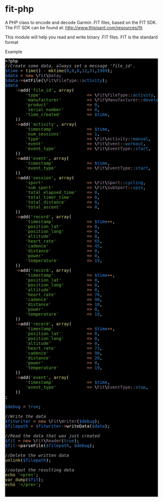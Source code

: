 fit-php
=======

A PHP class to encode and decode Garmin .FIT files, based on the FIT SDK.
The FIT SDK can be found at: http://www.thisisant.com/resources/fit

This module will help you read and write binary .FIT files. FIT is the standard format 

Example

<pre style="background:#000;color:#f8f8f8">&lt;?php
<span style="color:#aeaeae;font-style:italic">//Create some data, always set a message 'file_id'.</span>
<span style="color:#3e87e3">$time</span> <span style="color:#e28964">=</span> <span style="color:#dad085">time</span>() <span style="color:#e28964">-</span> <span style="color:#dad085">mktime</span>(<span style="color:#3387cc">0</span>,<span style="color:#3387cc">0</span>,<span style="color:#3387cc">0</span>,<span style="color:#3387cc">12</span>,<span style="color:#3387cc">31</span>,<span style="color:#3387cc">1989</span>);
<span style="color:#3e87e3">$data</span> <span style="color:#e28964">=</span> <span style="color:#e28964">new</span> \<span style="color:#9b859d">Fit</span>\<span style="color:#9b859d">Data</span>;
<span style="color:#3e87e3">$data</span><span style="color:#e28964">-></span>setFile(\<span style="color:#9b859d">Fit</span>\<span style="color:#9b859d">FileType</span><span style="color:#e28964">::</span><span style="color:#3387cc">activity</span>);
<span style="color:#3e87e3">$data</span>
    <span style="color:#e28964">-></span>add(<span style="color:#65b042">'file_id'</span>, <span style="color:#dad085">array</span>(
        <span style="color:#65b042">'type'</span>                  <span style="color:#e28964">=></span> \<span style="color:#9b859d">Fit</span>\<span style="color:#9b859d">FileType</span><span style="color:#e28964">::</span><span style="color:#3387cc">activity</span>,
        <span style="color:#65b042">'manufacturer'</span>          <span style="color:#e28964">=></span> \<span style="color:#9b859d">Fit</span>\<span style="color:#9b859d">Manufacturer</span><span style="color:#e28964">::</span><span style="color:#3387cc">development</span>,
        <span style="color:#65b042">'product'</span>               <span style="color:#e28964">=></span> <span style="color:#3387cc">0</span>,
        <span style="color:#65b042">'serial_number'</span>         <span style="color:#e28964">=></span> <span style="color:#3387cc">0</span>,
        <span style="color:#65b042">'time_created'</span>          <span style="color:#e28964">=></span> <span style="color:#3e87e3">$time</span>,
    ))
    <span style="color:#e28964">-></span>add(<span style="color:#65b042">'activity'</span>, <span style="color:#dad085">array</span>(
        <span style="color:#65b042">'timestamp'</span>             <span style="color:#e28964">=></span> <span style="color:#3e87e3">$time</span>,
        <span style="color:#65b042">'num_sessions'</span>          <span style="color:#e28964">=></span> <span style="color:#3387cc">1</span>,
        <span style="color:#65b042">'type'</span>                  <span style="color:#e28964">=></span> \<span style="color:#9b859d">Fit</span>\<span style="color:#9b859d">Activity</span><span style="color:#e28964">::</span><span style="color:#3387cc">manual</span>,
        <span style="color:#65b042">'event'</span>                 <span style="color:#e28964">=></span> \<span style="color:#9b859d">Fit</span>\<span style="color:#9b859d">Event</span><span style="color:#e28964">::</span><span style="color:#3387cc">workout</span>,
        <span style="color:#65b042">'event_type'</span>            <span style="color:#e28964">=></span> \<span style="color:#9b859d">Fit</span>\<span style="color:#9b859d">EventType</span><span style="color:#e28964">::</span><span style="color:#3387cc">start</span>,
    ))
    <span style="color:#e28964">-></span>add(<span style="color:#65b042">'event'</span>, <span style="color:#dad085">array</span>(
        <span style="color:#65b042">'timestamp'</span>             <span style="color:#e28964">=></span> <span style="color:#3e87e3">$time</span>,
        <span style="color:#65b042">'event_type'</span>            <span style="color:#e28964">=></span> \<span style="color:#9b859d">Fit</span>\<span style="color:#9b859d">EventType</span><span style="color:#e28964">::</span><span style="color:#3387cc">start</span>,
    ))
    <span style="color:#e28964">-></span>add(<span style="color:#65b042">'session'</span>, <span style="color:#dad085">array</span>(
        <span style="color:#65b042">'sport'</span>                 <span style="color:#e28964">=></span> \<span style="color:#9b859d">Fit</span>\<span style="color:#9b859d">Sport</span><span style="color:#e28964">::</span><span style="color:#3387cc">cycling</span>,
        <span style="color:#65b042">'sub_sport'</span>             <span style="color:#e28964">=></span> \<span style="color:#9b859d">Fit</span>\<span style="color:#9b859d">SubSport</span><span style="color:#e28964">::</span><span style="color:#3387cc">spin</span>,
        <span style="color:#65b042">'total_elapsed_time'</span>    <span style="color:#e28964">=></span> <span style="color:#3387cc">0</span>,
        <span style="color:#65b042">'total_timer_time'</span>      <span style="color:#e28964">=></span> <span style="color:#3387cc">0</span>,
        <span style="color:#65b042">'total_distance'</span>        <span style="color:#e28964">=></span> <span style="color:#3387cc">0</span>,
        <span style="color:#65b042">'total_ascent'</span>          <span style="color:#e28964">=></span> <span style="color:#3387cc">0</span>,
    ))
    <span style="color:#e28964">-></span>add(<span style="color:#65b042">'record'</span>, <span style="color:#dad085">array</span>(
        <span style="color:#65b042">'timestamp'</span>             <span style="color:#e28964">=></span> <span style="color:#3e87e3">$time</span><span style="color:#e28964">++</span>, 
        <span style="color:#65b042">'position_lat'</span>          <span style="color:#e28964">=></span> <span style="color:#3387cc">0</span>, 
        <span style="color:#65b042">'position_long'</span>         <span style="color:#e28964">=></span> <span style="color:#3387cc">0</span>, 
        <span style="color:#65b042">'altitude'</span>              <span style="color:#e28964">=></span> <span style="color:#3387cc">0</span>, 
        <span style="color:#65b042">'heart_rate'</span>            <span style="color:#e28964">=></span> <span style="color:#3387cc">65</span>, 
        <span style="color:#65b042">'cadence'</span>               <span style="color:#e28964">=></span> <span style="color:#3387cc">45</span>, 
        <span style="color:#65b042">'distance'</span>              <span style="color:#e28964">=></span> <span style="color:#3387cc">0</span>, 
        <span style="color:#65b042">'power'</span>                 <span style="color:#e28964">=></span> <span style="color:#3387cc">0</span>, 
        <span style="color:#65b042">'temperature'</span>           <span style="color:#e28964">=></span> <span style="color:#3387cc">19</span>, 
    ))
    <span style="color:#e28964">-></span>add(<span style="color:#65b042">'record'</span>, <span style="color:#dad085">array</span>(
        <span style="color:#65b042">'timestamp'</span>             <span style="color:#e28964">=></span> <span style="color:#3e87e3">$time</span><span style="color:#e28964">++</span>, 
        <span style="color:#65b042">'position_lat'</span>          <span style="color:#e28964">=></span> <span style="color:#3387cc">0</span>, 
        <span style="color:#65b042">'position_long'</span>         <span style="color:#e28964">=></span> <span style="color:#3387cc">0</span>, 
        <span style="color:#65b042">'altitude'</span>              <span style="color:#e28964">=></span> <span style="color:#3387cc">0</span>, 
        <span style="color:#65b042">'heart_rate'</span>            <span style="color:#e28964">=></span> <span style="color:#3387cc">70</span>, 
        <span style="color:#65b042">'cadence'</span>               <span style="color:#e28964">=></span> <span style="color:#3387cc">90</span>, 
        <span style="color:#65b042">'distance'</span>              <span style="color:#e28964">=></span> <span style="color:#3387cc">10</span>, 
        <span style="color:#65b042">'power'</span>                 <span style="color:#e28964">=></span> <span style="color:#3387cc">0</span>, 
        <span style="color:#65b042">'temperature'</span>           <span style="color:#e28964">=></span> <span style="color:#3387cc">19</span>, 
    ))
    <span style="color:#e28964">-></span>add(<span style="color:#65b042">'record'</span>, <span style="color:#dad085">array</span>(
        <span style="color:#65b042">'timestamp'</span>             <span style="color:#e28964">=></span> <span style="color:#3e87e3">$time</span><span style="color:#e28964">++</span>, 
        <span style="color:#65b042">'position_lat'</span>          <span style="color:#e28964">=></span> <span style="color:#3387cc">0</span>, 
        <span style="color:#65b042">'position_long'</span>         <span style="color:#e28964">=></span> <span style="color:#3387cc">0</span>, 
        <span style="color:#65b042">'altitude'</span>              <span style="color:#e28964">=></span> <span style="color:#3387cc">0</span>, 
        <span style="color:#65b042">'heart_rate'</span>            <span style="color:#e28964">=></span> <span style="color:#3387cc">73</span>, 
        <span style="color:#65b042">'cadence'</span>               <span style="color:#e28964">=></span> <span style="color:#3387cc">90</span>, 
        <span style="color:#65b042">'distance'</span>              <span style="color:#e28964">=></span> <span style="color:#3387cc">20</span>, 
        <span style="color:#65b042">'power'</span>                 <span style="color:#e28964">=></span> <span style="color:#3387cc">0</span>, 
        <span style="color:#65b042">'temperature'</span>           <span style="color:#e28964">=></span> <span style="color:#3387cc">19</span>, 
    ))
    <span style="color:#e28964">-></span>add(<span style="color:#65b042">'event'</span>, <span style="color:#dad085">array</span>(
        <span style="color:#65b042">'timestamp'</span>             <span style="color:#e28964">=></span> <span style="color:#3e87e3">$time</span>,
        <span style="color:#65b042">'event_type'</span>            <span style="color:#e28964">=></span> \<span style="color:#9b859d">Fit</span>\<span style="color:#9b859d">EventType</span><span style="color:#e28964">::</span><span style="color:#3387cc">stop</span>,
    ))
;

<span style="color:#3e87e3">$debug</span> <span style="color:#e28964">=</span> <span style="color:#3387cc">true</span>;

<span style="color:#aeaeae;font-style:italic">//Write the data</span>
<span style="color:#3e87e3">$fitwriter</span> <span style="color:#e28964">=</span> <span style="color:#e28964">new</span> \<span style="color:#9b859d">Fit</span>\<span style="color:#9b859d">Writer</span>(<span style="color:#3e87e3">$debug</span>);
<span style="color:#3e87e3">$filepath</span> <span style="color:#e28964">=</span> <span style="color:#3e87e3">$fitwriter</span><span style="color:#e28964">-></span>writeData(<span style="color:#3e87e3">$data</span>);

<span style="color:#aeaeae;font-style:italic">//Read the data that was just created</span>
<span style="color:#3e87e3">$fit</span> <span style="color:#e28964">=</span> <span style="color:#e28964">new</span> \<span style="color:#9b859d">Fit</span>\<span style="color:#9b859d">Reader</span>(<span style="color:#3387cc">true</span>);
<span style="color:#3e87e3">$fit</span><span style="color:#e28964">-></span>parseFile(<span style="color:#3e87e3">$filepath</span>, <span style="color:#3e87e3">$debug</span>);

<span style="color:#aeaeae;font-style:italic">//Delete the written data</span>
<span style="color:#dad085">unlink</span>(<span style="color:#3e87e3">$filepath</span>);

<span style="color:#aeaeae;font-style:italic">//output the resulting data</span>
<span style="color:#dad085">echo</span> <span style="color:#65b042">'&lt;pre>'</span>;
<span style="color:#dad085">var_dump</span>(<span style="color:#3e87e3">$fit</span>);
<span style="color:#dad085">echo</span> <span style="color:#65b042">'&lt;/pre>'</span>;


</pre>


